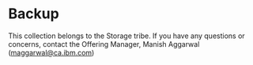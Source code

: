 # Backup

This collection belongs to the Storage tribe. If you have any questions or concerns, contact the Offering Manager, Manish Aggarwal (maggarwal@ca.ibm.com)
